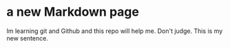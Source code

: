 # a new Markdown page

Im learning git and Github and this repo will help me. Don't judge.
This is my new sentence. 